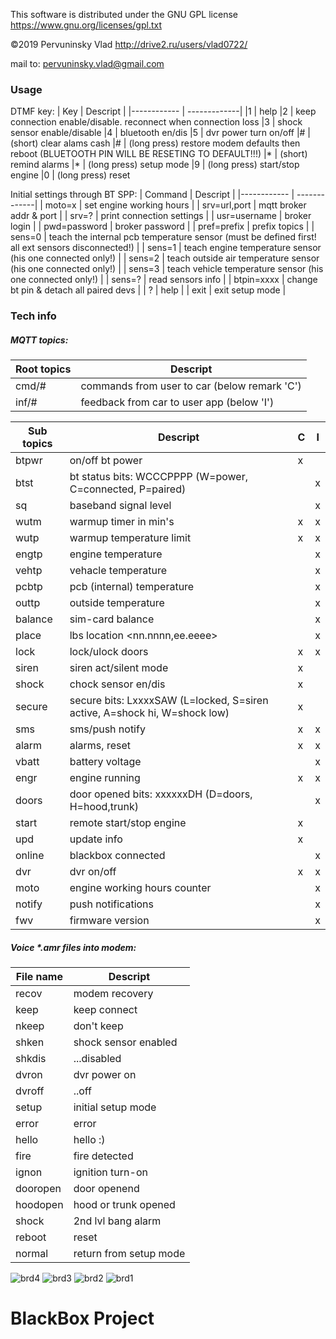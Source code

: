 This software is distributed under the GNU GPL license https://www.gnu.org/licenses/gpl.txt

©2019 Pervuninsky Vlad http://drive2.ru/users/vlad0722/

mail to: pervuninsky.vlad@gmail.com

### Usage 
DTMF key:
|    Key     |          Descript                 |
|------------ | -------------|
 |1 | help
 |2 | keep connection enable/disable. reconnect when connection loss
 |3 | shock sensor enable/disable
 |4 | bluetooth en/dis
 |5 | dvr power turn on/off
 |# | (short) clear alams cash
 |# | (long press) restore modem defaults then reboot (BLUETOOTH PIN WILL BE RESETING TO DEFAULT!!!)
 |* | (short) remind alarms
 |* | (long press) setup mode
 |9 | (long press) start/stop engine
 |0 | (long press) reset

Initial settings through BT SPP:
| Command | Descript |
|------------ | -------------|
| moto=x       |   set engine working hours |
| srv=url,port |   mqtt broker addr & port |
| srv=?        |   print connection settings |
| usr=username |   broker login |
| pwd=password |   broker password |
| pref=prefix  |   prefix topics |
| sens=0       |   teach the internal pcb temperature sensor (must be defined first! all ext sensors disconnected!) |
| sens=1       |   teach engine temperature sensor (his one connected only!) |
| sens=2       |   teach outside air temperature sensor (his one connected only!) |
| sens=3       |   teach vehicle temperature sensor (his one connected only!) |
| sens=?       |   read sensors info |
| btpin=xxxx   |   change bt pin & detach all paired devs |
| ?            |   help |
| exit         |   exit setup mode |

### Tech info

##### MQTT topics:

|Root topics|Descript|
|------------ | -------------|
| cmd/#  |  commands from user to car (below remark 'C') |
| inf/#  |  feedback from car to user app (below 'I') |

|Sub topics|Descript|C|I|
|---|---|---|---|
|btpwr   | on/off bt power                                                           | x |   |
|btst    | bt status bits: WCCCPPPP (W=power, C=connected, P=paired)                 |   | x |
|sq      | baseband signal level                                                     |   | x |
|wutm    | warmup timer in min's                                                     | x | x |
|wutp    | warmup temperature limit                                                  | x | x |
|engtp   | engine temperature                                                        |   | x |
|vehtp   | vehacle temperature                                                       |   | x |
|pcbtp   | pcb (internal) temperature                                                |   | x |
|outtp   | outside temperature                                                       |   | x |
|balance | sim-card balance                                                          |   | x |
|place   | lbs location <nn.nnnn,ee.eeee>                                            |   | x |
|lock    | lock/ulock doors                                                          | x | x |
|siren   | siren act/silent mode                                                     | x |   |
|shock   | chock sensor en/dis                                                       | x |   |
|secure  | secure bits: LxxxxSAW (L=locked, S=siren active, A=shock hi, W=shock low) | x |   |
|sms     | sms/push notify                                                           | x | x |
|alarm   | alarms, reset                                                             | x | x |
|vbatt   | battery voltage                                                           |   | x |
|engr    | engine running                                                            | x | x |
|doors   | door opened bits: xxxxxxDH (D=doors, H=hood,trunk)                        |   | x |
|start   | remote start/stop engine                                                  | x |   |
|upd     | update info                                                               | x |   |
|online  | blackbox connected                                                        |   | x |
|dvr     | dvr on/off                                                                | x | x |
|moto    | engine working hours counter                                              |   | x |
|notify  | push notifications                                                        |   | x |
|fwv     | firmware version                                                          |   | x |

##### Voice *.amr files into modem:

| File name | Descript |
|---|---|
|recov    | modem recovery |
|keep     | keep connect |
|nkeep    | don't keep |
|shken    | shock sensor enabled |
|shkdis   | ...disabled |
|dvron    | dvr power on |
|dvroff   | ..off |
|setup    | initial setup mode |
|error    | error |
|hello    | hello :) |
|fire     | fire detected |
|ignon    | ignition turn-on |
|dooropen | door openend |
|hoodopen | hood or trunk opened |
|shock    | 2nd lvl bang alarm |
|reboot   | reset |
|normal   | return from setup mode |

![brd4](https://github.com/vlad072/BlackBox/assets/45355941/612cb3f8-f07a-404a-9572-1d4f4a48ed12)
![brd3](https://github.com/vlad072/BlackBox/assets/45355941/84f8f2ab-4b90-4abe-b807-d59b5d035b25)
![brd2](https://github.com/vlad072/BlackBox/assets/45355941/cda67885-f366-410e-9b34-dd906aee809e)
![brd1](https://github.com/vlad072/BlackBox/assets/45355941/d91d7154-0f5e-4888-8f24-bb6b7f482235)
# BlackBox Project
